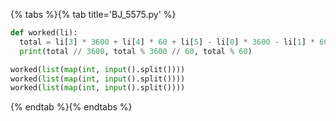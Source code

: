 {% tabs %}{% tab title='BJ_5575.py' %}

```py
def worked(li):
  total = li[3] * 3600 + li[4] * 60 + li[5] - li[0] * 3600 - li[1] * 60 - li[2]
  print(total // 3600, total % 3600 // 60, total % 60)

worked(list(map(int, input().split())))
worked(list(map(int, input().split())))
worked(list(map(int, input().split())))
```

{% endtab %}{% endtabs %}
